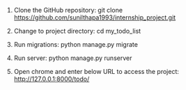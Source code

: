 1. Clone the GitHub repository:
   git clone https://github.com/sunilthapa1993/internship_project.git

2. Change to project directory:
   cd my_todo_list

3. Run migrations:
   python manage.py migrate

4. Run server:
   python manage.py runserver

5. Open chrome and enter below URL to access the project: http://127.0.0.1:8000/todo/
